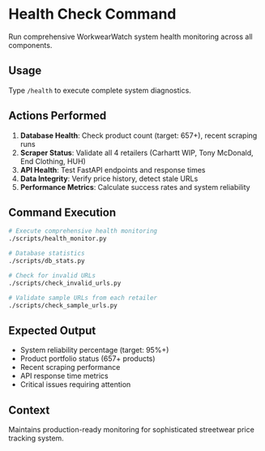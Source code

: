 # Health Check Command

Run comprehensive WorkwearWatch system health monitoring across all components.

## Usage
Type `/health` to execute complete system diagnostics.

## Actions Performed
1. **Database Health**: Check product count (target: 657+), recent scraping runs
2. **Scraper Status**: Validate all 4 retailers (Carhartt WIP, Tony McDonald, End Clothing, HUH)
3. **API Health**: Test FastAPI endpoints and response times
4. **Data Integrity**: Verify price history, detect stale URLs
5. **Performance Metrics**: Calculate success rates and system reliability

## Command Execution
```bash
# Execute comprehensive health monitoring
./scripts/health_monitor.py

# Database statistics
./scripts/db_stats.py

# Check for invalid URLs
./scripts/check_invalid_urls.py

# Validate sample URLs from each retailer
./scripts/check_sample_urls.py
```

## Expected Output
- System reliability percentage (target: 95%+)
- Product portfolio status (657+ products)
- Recent scraping performance
- API response time metrics
- Critical issues requiring attention

## Context
Maintains production-ready monitoring for sophisticated streetwear price tracking system.
